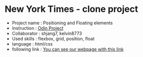 # New York Times - clone project <br />

- Project name : Positioning and Floating elements
- Instruction : [Odin Project](https://www.theodinproject.com/courses/html5-and-css3/lessons/positioning-and-floating-elements)  <br />
- Collaborator : shjang7, kelvin8773 <br />
- Used skills : flexbox, grid, position, float <br />
- language : html/css <br />
- following link : [You can see our webpage with this link](https://shjang7.github.io/New_York_Times/)
